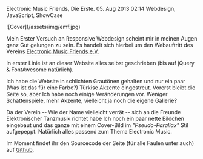 Electronic Music Friends, Die Erste.
05. Aug 2013 02:14
Webdesign, JavaScript, ShowCase

<div class="img-cover">![Cover](/assets/img/emf.jpg)</div>

Mein Erster Versuch an Responsive Webdesign scheint mir in meinen Augen ganz Gut gelungen zu sein. Es handelt sich hierbei um den Webauftritt des Vereins [Electronic Music Friends e.V.](http://electronic-music-friends.org/)

<!-- more -->

In erster Linie ist an dieser Website alles selbst geschrieben (bis auf jQuery & FontAwesome natürlich).

Ich habe die Website in schlichten Grautönen gehalten und nur ein paar <span class="muted">(Was ist das für eine Farbe?)</span> Türkise Akzente eingestreut. Vorerst bleibt die Seite so, aber Ich habe noch einige Veränderungen vor. Weniger Schattenspiele, mehr Akzente, vielleicht ja noch die eigene Gallerie?

Da der Verein -- Wie der Name vielleicht verrät -- sich an die Freunde Elektronischer Tanzmusik richtet habe Ich noch ein paar nette Bildchen eingebaut und das ganze mit einem Cover-Bild im *"Pseudo-Parallax"* Stil aufgepeppt. Natürlich alles passend zum Thema Electronic Music.

Im Moment findet ihr den Sourcecode der Seite (für alle Faulen unter auch) auf [Github](https://github.com/screeny05/emf-pr).